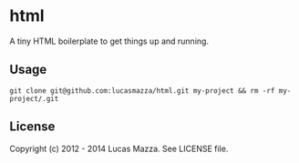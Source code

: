 # html

A tiny HTML boilerplate to get things up and running.


## Usage

```
git clone git@github.com:lucasmazza/html.git my-project && rm -rf my-project/.git
```

## License

Copyright (c) 2012 - 2014 Lucas Mazza. See LICENSE file.

